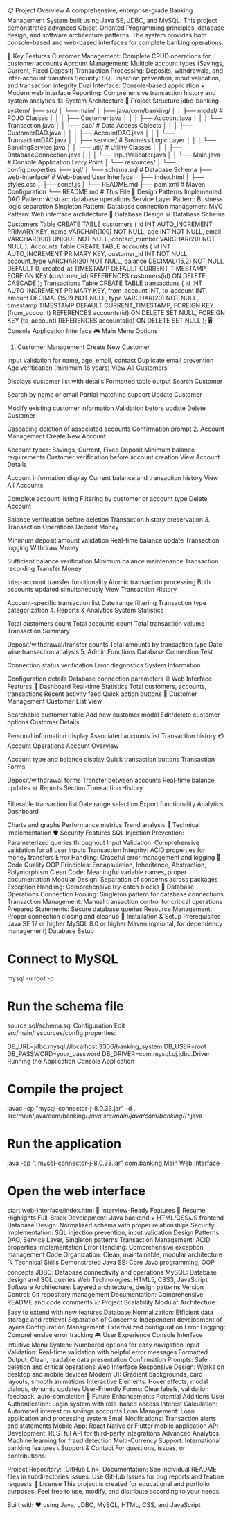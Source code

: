 📋 Project Overview
A comprehensive, enterprise-grade Banking Management System built using Java SE, JDBC, and MySQL. This project demonstrates advanced Object-Oriented Programming principles, database design, and software architecture patterns. The system provides both console-based and web-based interfaces for complete banking operations.

🎯 Key Features
Customer Management: Complete CRUD operations for customer accounts
Account Management: Multiple account types (Savings, Current, Fixed Deposit)
Transaction Processing: Deposits, withdrawals, and inter-account transfers
Security: SQL injection prevention, input validation, and transaction integrity
Dual Interface: Console-based application + Modern web interface
Reporting: Comprehensive transaction history and system analytics
🏗️ System Architecture
📁 Project Structure
jdbc-banking-system/
├── src/
│   └── main/
│       ├── java/com/banking/
│       │   ├── model/          # POJO Classes
│       │   │   ├── Customer.java
│       │   │   ├── Account.java
│       │   │   └── Transaction.java
│       │   ├── dao/            # Data Access Objects
│       │   │   ├── CustomerDAO.java
│       │   │   ├── AccountDAO.java
│       │   │   └── TransactionDAO.java
│       │   ├── service/        # Business Logic Layer
│       │   │   └── BankingService.java
│       │   ├── util/           # Utility Classes
│       │   │   ├── DatabaseConnection.java
│       │   │   └── InputValidator.java
│       │   └── Main.java       # Console Application Entry Point
│       └── resources/
│           └── config.properties
├── sql/
│   └── schema.sql              # Database Schema
├── web-interface/              # Web-based User Interface
│   ├── index.html
│   ├── styles.css
│   ├── script.js
│   └── README.md
├── pom.xml                     # Maven Configuration
└── README.md                   # This File
🎨 Design Patterns Implemented
DAO Pattern: Abstract database operations
Service Layer Pattern: Business logic separation
Singleton Pattern: Database connection management
MVC Pattern: Web interface architecture
💾 Database Design
📊 Database Schema
Customers Table
CREATE TABLE customers (
    id INT AUTO_INCREMENT PRIMARY KEY,
    name VARCHAR(100) NOT NULL,
    age INT NOT NULL,
    email VARCHAR(100) UNIQUE NOT NULL,
    contact_number VARCHAR(20) NOT NULL
);
Accounts Table
CREATE TABLE accounts (
    id INT AUTO_INCREMENT PRIMARY KEY,
    customer_id INT NOT NULL,
    account_type VARCHAR(20) NOT NULL,
    balance DECIMAL(15,2) NOT NULL DEFAULT 0,
    created_at TIMESTAMP DEFAULT CURRENT_TIMESTAMP,
    FOREIGN KEY (customer_id) REFERENCES customers(id) ON DELETE CASCADE
);
Transactions Table
CREATE TABLE transactions (
    id INT AUTO_INCREMENT PRIMARY KEY,
    from_account INT,
    to_account INT,
    amount DECIMAL(15,2) NOT NULL,
    type VARCHAR(20) NOT NULL,
    timestamp TIMESTAMP DEFAULT CURRENT_TIMESTAMP,
    FOREIGN KEY (from_account) REFERENCES accounts(id) ON DELETE SET NULL,
    FOREIGN KEY (to_account) REFERENCES accounts(id) ON DELETE SET NULL
);
🖥️ Console Application Interface
🎮 Main Menu Options
1. Customer Management
Create New Customer

Input validation for name, age, email, contact
Duplicate email prevention
Age verification (minimum 18 years)
View All Customers

Displays customer list with details
Formatted table output
Search Customer

Search by name or email
Partial matching support
Update Customer

Modify existing customer information
Validation before update
Delete Customer

Cascading deletion of associated accounts
Confirmation prompt
2. Account Management
Create New Account

Account types: Savings, Current, Fixed Deposit
Minimum balance requirements
Customer verification before account creation
View Account Details

Account information display
Current balance and transaction history
View All Accounts

Complete account listing
Filtering by customer or account type
Delete Account

Balance verification before deletion
Transaction history preservation
3. Transaction Operations
Deposit Money

Minimum deposit amount validation
Real-time balance update
Transaction logging
Withdraw Money

Sufficient balance verification
Minimum balance maintenance
Transaction recording
Transfer Money

Inter-account transfer functionality
Atomic transaction processing
Both accounts updated simultaneously
View Transaction History

Account-specific transaction list
Date range filtering
Transaction type categorization
4. Reports & Analytics
System Statistics

Total customers count
Total accounts count
Total transaction volume
Transaction Summary

Deposit/withdrawal/transfer counts
Total amounts by transaction type
Date-wise transaction analysis
5. Admin Functions
Database Connection Test

Connection status verification
Error diagnostics
System Information

Configuration details
Database connection parameters
🌐 Web Interface Features
📱 Dashboard
Real-time Statistics
Total customers, accounts, transactions
Recent activity feed
Quick action buttons
👥 Customer Management
Customer List View

Searchable customer table
Add new customer modal
Edit/delete customer options
Customer Details

Personal information display
Associated accounts list
Transaction history
💳 Account Operations
Account Overview

Account type and balance display
Quick transaction buttons
Transaction Forms

Deposit/withdrawal forms
Transfer between accounts
Real-time balance updates
📊 Reports Section
Transaction History

Filterable transaction list
Date range selection
Export functionality
Analytics Dashboard

Charts and graphs
Performance metrics
Trend analysis
🔧 Technical Implementation
🛡️ Security Features
SQL Injection Prevention: Parameterized queries throughout
Input Validation: Comprehensive validation for all user inputs
Transaction Integrity: ACID properties for money transfers
Error Handling: Graceful error management and logging
📝 Code Quality
OOP Principles: Encapsulation, Inheritance, Abstraction, Polymorphism
Clean Code: Meaningful variable names, proper documentation
Modular Design: Separation of concerns across packages
Exception Handling: Comprehensive try-catch blocks
🔄 Database Operations
Connection Pooling: Singleton pattern for database connections
Transaction Management: Manual transaction control for critical operations
Prepared Statements: Secure database queries
Resource Management: Proper connection closing and cleanup
🚀 Installation & Setup
Prerequisites
Java SE 17 or higher
MySQL 8.0 or higher
Maven (optional, for dependency management)
Database Setup
# Connect to MySQL
mysql -u root -p

# Run the schema file
source sql/schema.sql
Configuration
Edit src/main/resources/config.properties:

DB_URL=jdbc:mysql://localhost:3306/banking_system
DB_USER=root
DB_PASSWORD=your_password
DB_DRIVER=com.mysql.cj.jdbc.Driver
Running the Application
Console Application
# Compile the project
javac -cp "mysql-connector-j-8.0.33.jar" -d . src/main/java/com/banking/*.java src/main/java/com/banking/*/*.java

# Run the application
java -cp ".;mysql-connector-j-8.0.33.jar" com.banking.Main
Web Interface
# Open the web interface
start web-interface/index.html
🎯 Interview-Ready Features
💼 Resume Highlights
Full-Stack Development: Java backend + HTML/CSS/JS frontend
Database Design: Normalized schema with proper relationships
Security Implementation: SQL injection prevention, input validation
Design Patterns: DAO, Service Layer, Singleton patterns
Transaction Management: ACID properties implementation
Error Handling: Comprehensive exception management
Code Organization: Clean, maintainable, modular architecture
🔍 Technical Skills Demonstrated
Java SE: Core Java programming, OOP concepts
JDBC: Database connectivity and operations
MySQL: Database design and SQL queries
Web Technologies: HTML5, CSS3, JavaScript
Software Architecture: Layered architecture, design patterns
Version Control: Git repository management
Documentation: Comprehensive README and code comments
📈 Project Scalability
Modular Architecture: Easy to extend with new features
Database Normalization: Efficient data storage and retrieval
Separation of Concerns: Independent development of layers
Configuration Management: Externalized configuration
Error Logging: Comprehensive error tracking
🎮 User Experience
Console Interface
Intuitive Menu System: Numbered options for easy navigation
Input Validation: Real-time validation with helpful error messages
Formatted Output: Clean, readable data presentation
Confirmation Prompts: Safe deletion and critical operations
Web Interface
Responsive Design: Works on desktop and mobile devices
Modern UI: Gradient backgrounds, card layouts, smooth animations
Interactive Elements: Hover effects, modal dialogs, dynamic updates
User-Friendly Forms: Clear labels, validation feedback, auto-completion
🔮 Future Enhancements
Potential Additions
User Authentication: Login system with role-based access
Interest Calculation: Automated interest on savings accounts
Loan Management: Loan application and processing system
Email Notifications: Transaction alerts and statements
Mobile App: React Native or Flutter mobile application
API Development: RESTful API for third-party integrations
Advanced Analytics: Machine learning for fraud detection
Multi-Currency Support: International banking features
📞 Support & Contact
For questions, issues, or contributions:

Project Repository: [GitHub Link]
Documentation: See individual README files in subdirectories
Issues: Use GitHub Issues for bug reports and feature requests
📄 License
This project is created for educational and portfolio purposes. Feel free to use, modify, and distribute according to your needs.

Built with ❤️ using Java, JDBC, MySQL, HTML, CSS, and JavaScript
